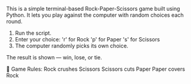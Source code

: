 This is a simple terminal-based Rock-Paper-Scissors game built using Python. It lets you play against the computer with random choices each round.

1. Run the script.
2. Enter your choice:
'r' for Rock
'p' for Paper
's' for Scissors
3. The computer randomly picks its own choice.

The result is shown — win, lose, or tie.

🧠 Game Rules:
Rock crushes Scissors
Scissors cuts Paper
Paper covers Rock
